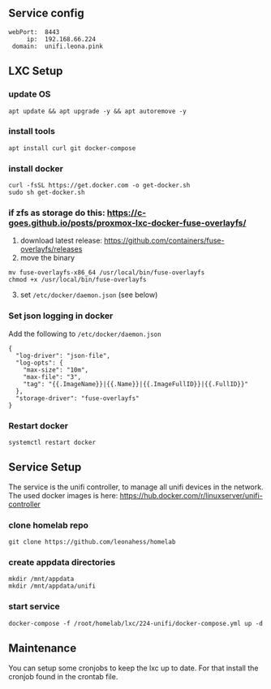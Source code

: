 ## Service config

```
webPort:  8443
     ip:  192.168.66.224
 domain:  unifi.leona.pink
```

## LXC Setup

### update OS

```
apt update && apt upgrade -y && apt autoremove -y
```

### install tools

```
apt install curl git docker-compose
```

### install docker

```
curl -fsSL https://get.docker.com -o get-docker.sh
sudo sh get-docker.sh
```

### if zfs as storage do this: https://c-goes.github.io/posts/proxmox-lxc-docker-fuse-overlayfs/

1. download latest release: https://github.com/containers/fuse-overlayfs/releases
2. move the binary
```
mv fuse-overlayfs-x86_64 /usr/local/bin/fuse-overlayfs
chmod +x /usr/local/bin/fuse-overlayfs
```
3. set `/etc/docker/daemon.json` (see below)

### Set json logging in docker
Add the following to `/etc/docker/daemon.json`
```
{
  "log-driver": "json-file",
  "log-opts": {
    "max-size": "10m",
    "max-file": "3",
    "tag": "{{.ImageName}}|{{.Name}}|{{.ImageFullID}}|{{.FullID}}"
  },
  "storage-driver": "fuse-overlayfs"
}
```

### Restart docker

```
systemctl restart docker
```

## Service Setup

The service is the unifi controller, to manage all unifi devices in the network.
The used docker images is here: https://hub.docker.com/r/linuxserver/unifi-controller

### clone homelab repo

```
git clone https://github.com/leonahess/homelab
```

### create appdata directories

```
mkdir /mnt/appdata
mkdir /mnt/appdata/unifi
```

### start service

```
docker-compose -f /root/homelab/lxc/224-unifi/docker-compose.yml up -d
```

## Maintenance

You can setup some cronjobs to keep the lxc up to date. For that install the cronjob found in the crontab file.
